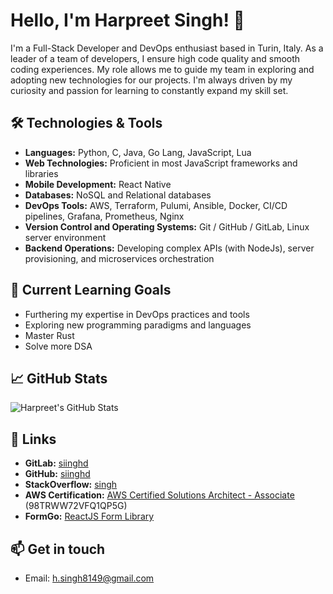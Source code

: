 # Hello, I'm Harpreet Singh! 👋

I'm a Full-Stack Developer and DevOps enthusiast based in Turin, Italy. As a leader of a team of developers, I ensure high code quality and smooth coding experiences. My role allows me to guide my team in exploring and adopting new technologies for our projects. I'm always driven by my curiosity and passion for learning to constantly expand my skill set.

## 🛠️ Technologies & Tools

- **Languages:** Python, C, Java, Go Lang, JavaScript, Lua
- **Web Technologies:** Proficient in most JavaScript frameworks and libraries
- **Mobile Development:** React Native
- **Databases:** NoSQL and Relational databases
- **DevOps Tools:** AWS, Terraform, Pulumi, Ansible, Docker, CI/CD pipelines, Grafana, Prometheus, Nginx
- **Version Control and Operating Systems:** Git / GitHub / GitLab, Linux server environment
- **Backend Operations:** Developing complex APIs (with NodeJs), server provisioning, and microservices orchestration

## 🌱 Current Learning Goals

- Furthering my expertise in DevOps practices and tools
- Exploring new programming paradigms and languages
- Master Rust
- Solve more DSA

## 📈 GitHub Stats

![Harpreet's GitHub Stats](https://github-readme-stats.vercel.app/api?username=siinghd&show_icons=true&hide_title=true&count_private=true&hide=prs&theme=default)

## 🔗 Links

- **GitLab:** [siinghd](https://gitlab.com/siinghd)
- **GitHub:** [siinghd](https://github.com/siinghd)
- **StackOverflow:** [singh](https://stackoverflow.com/users/9386720/singh)
- **AWS Certification:** [AWS Certified Solutions Architect - Associate](https://aws.amazon.com/verification) (98TRWW72VFQ1QP5G)
- **FormGo:** [ReactJS Form Library](https://www.npmjs.com/package/formgo)

## 📫 Get in touch

- Email: h.singh8149@gmail.com

